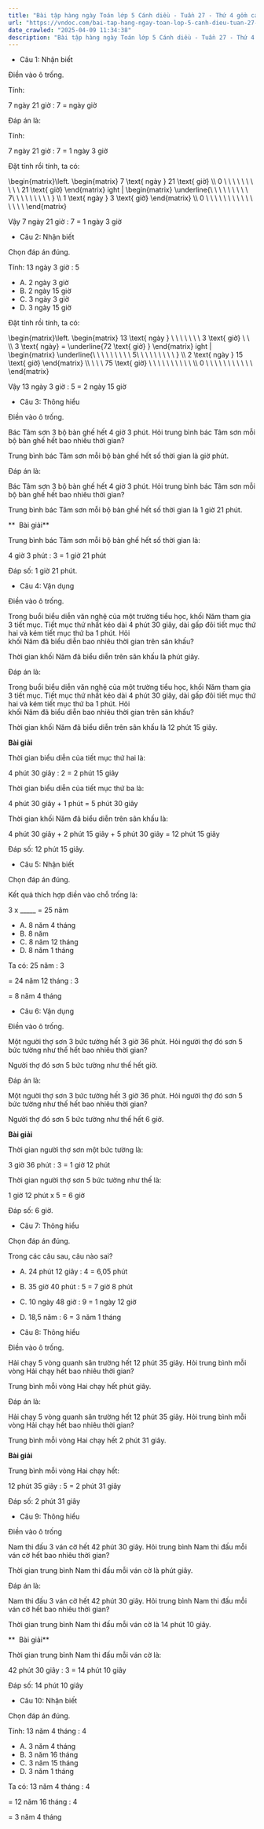 ```yaml
---
title: "Bài tập hàng ngày Toán lớp 5 Cánh diều - Tuần 27 - Thứ 4 gồm các câu hỏi tổng hợp nội dung trong bài Chia số đo thời gian với một số trong chương trình Toán lớp 5 Tập 2 Cánh diều."
url: "https://vndoc.com/bai-tap-hang-ngay-toan-lop-5-canh-dieu-tuan-27-thu-4-339180"
date_crawled: "2025-04-09 11:34:38"
description: "Bài tập hàng ngày Toán lớp 5 Cánh diều - Tuần 27 - Thứ 4 gồm các câu hỏi tổng hợp nội dung trong bài Chia số đo thời gian với một số trong chương trình Toán lớp 5 Tập 2 Cánh diều."
---
```


* Câu 1:  Nhận biết

Điền vào ô trống.

Tính:

7 ngày 21 giờ : 7 =  ngày  giờ

Đáp án là:

Tính:

7 ngày 21 giờ : 7 = 1 ngày 3 giờ

Đặt tính rồi tính, ta có:

\\begin{matrix}\\left.  \\begin{matrix} 7 \\text{ ngày } 21 \\text{ giờ} \\\\ 0 \\ \\ \\ \\ \\ \\ \\ \\ \\ \\ 21 \\text{ giờ}  \\end{matrix}    ight | \\begin{matrix}  \\underline{\\ \\ \\ \\ \\ \\ \\ \\ \\ 7\\ \\ \\ \\ \\ \\ \\ \\ \\  } \\\\ 1 \\text{ ngày } 3 \\text{ giờ} \\end{matrix} \\\\ 0 \\ \\ \\ \\ \\  \\  \\ \\ \\ \\  \\  \\ \\ \\ \\  \\end{matrix}

Vậy 7 ngày 21 giờ : 7 = 1 ngày 3 giờ

* Câu 2:  Nhận biết

Chọn đáp án đúng.

Tính: 13 ngày 3 giờ : 5

  * A. 2 ngày 3 giờ 
  * B. 2 ngày 15 giờ 
  * C. 3 ngày 3 giờ 
  * D. 3 ngày 15 giờ 



Đặt tính rồi tính, ta có:

\\begin{matrix}\\left.  \\begin{matrix} 13 \\text{ ngày } \\ \\ \\ \\ \\ \\ \\  3 \\text{ giờ} \\ \\  \\\\ 3 \\text{ ngày} = \\underline{72 \\text{ giờ} } \\end{matrix}    ight | \\begin{matrix}  \\underline{\\ \\ \\ \\ \\ \\ \\ \\ \\ 5\\ \\ \\ \\ \\ \\ \\ \\ \\  } \\\\ 2 \\text{ ngày } 15 \\text{ giờ} \\end{matrix} \\\\ \\ \\ \\ 75 \\text{ giờ} \\  \\ \\ \\ \\  \\  \\ \\ \\ \\ \\\\ 0 \\ \\ \\ \\ \\ \\ \\ \\  \\ \\ \\  \\end{matrix}

Vậy 13 ngày 3 giờ : 5 = 2 ngày 15 giờ

* Câu 3:  Thông hiểu

Điền vào ô trống.

Bác Tâm sơn 3 bộ bàn ghế hết 4 giờ 3 phút. Hỏi trung bình bác Tâm sơn mỗi bộ bàn ghế hết bao nhiêu thời gian?

Trung bình bác Tâm sơn mỗi bộ bàn ghế hết số thời gian là  giờ  phút.

Đáp án là:

Bác Tâm sơn 3 bộ bàn ghế hết 4 giờ 3 phút. Hỏi trung bình bác Tâm sơn mỗi bộ bàn ghế hết bao nhiêu thời gian?

Trung bình bác Tâm sơn mỗi bộ bàn ghế hết số thời gian là 1 giờ 21 phút.

**  Bài giải**

Trung bình bác Tâm sơn mỗi bộ bàn ghế hết số thời gian là:

4 giờ 3 phút : 3 = 1 giờ 21 phút

Đáp số: 1 giờ 21 phút.

* Câu 4:  Vận dụng

Điền vào ô trống.

Trong buổi biểu diễn văn nghệ của một trường tiểu học, khối Năm tham gia 3 tiết mục. Tiết mục thứ nhất kéo dài 4 phút 30 giây, dài gấp đôi tiết mục thứ hai và kém tiết mục thứ ba 1 phút. Hỏi  
khối Năm đã biểu diễn bao nhiêu thời gian trên sân khấu?

Thời gian khối Năm đã biểu diễn trên sân khấu là  phút  giây.

Đáp án là:

Trong buổi biểu diễn văn nghệ của một trường tiểu học, khối Năm tham gia 3 tiết mục. Tiết mục thứ nhất kéo dài 4 phút 30 giây, dài gấp đôi tiết mục thứ hai và kém tiết mục thứ ba 1 phút. Hỏi  
khối Năm đã biểu diễn bao nhiêu thời gian trên sân khấu?

Thời gian khối Năm đã biểu diễn trên sân khấu là 12 phút 15 giây.

**Bài giải**

Thời gian biểu diễn của tiết mục thứ hai là:

4 phút 30 giây : 2 = 2 phút 15 giây

Thời gian biểu diễn của tiết mục thứ ba là:

4 phút 30 giây + 1 phút = 5 phút 30 giây

Thời gian khối Năm đã biểu diễn trên sân khấu là:

4 phút 30 giây + 2 phút 15 giây + 5 phút 30 giây = 12 phút 15 giây

Đáp số: 12 phút 15 giây.

* Câu 5:  Nhận biết

Chọn đáp án đúng.

Kết quả thích hợp điền vào chỗ trống là:

3 x _____ = 25 năm

  * A. 8 năm 4 tháng 
  * B. 8 năm 
  * C. 8 năm 12 tháng 
  * D. 8 năm 1 tháng 



Ta có: 25 năm : 3

= 24 năm 12 tháng : 3

= 8 năm 4 tháng

* Câu 6:  Vận dụng

Điền vào ô trống.

Một người thợ sơn 3 bức tường hết 3 giờ 36 phút. Hỏi người thợ đó sơn 5 bức tường như thế hết bao nhiêu thời gian?

Người thợ đó sơn 5 bức tường như thế hết  giờ.

Đáp án là:

Một người thợ sơn 3 bức tường hết 3 giờ 36 phút. Hỏi người thợ đó sơn 5 bức tường như thế hết bao nhiêu thời gian?

Người thợ đó sơn 5 bức tường như thế hết 6 giờ.

**Bài giải**

Thời gian người thợ sơn một bức tường là:

3 giờ 36 phút : 3 = 1 giờ 12 phút

Thời gian người thợ sơn 5 bức tường như thế là:

1 giờ 12 phút x 5 = 6 giờ

Đáp số: 6 giờ.

* Câu 7:  Thông hiểu

Chọn đáp án đúng.

Trong các câu sau, câu nào sai?

  * A. 24 phút 12 giây : 4 = 6,05 phút 
  * B. 35 giờ 40 phút : 5 = 7 giờ 8 phút 
  * C. 10 ngày 48 giờ : 9 = 1 ngày 12 giờ 
  * D. 18,5 năm : 6 = 3 năm 1 tháng 



* Câu 8:  Thông hiểu

Điền vào ô trống.

Hải chạy 5 vòng quanh sân trường hết 12 phút 35 giây. Hỏi trung bình mỗi vòng Hải chạy hết bao nhiêu thời gian?

Trung bình mỗi vòng Hai chạy hết  phút  giây.

Đáp án là:

Hải chạy 5 vòng quanh sân trường hết 12 phút 35 giây. Hỏi trung bình mỗi vòng Hải chạy hết bao nhiêu thời gian?

Trung bình mỗi vòng Hai chạy hết 2 phút 31 giây.

**Bài giải**

Trung bình mỗi vòng Hai chạy hết:

12 phút 35 giây : 5 = 2 phút 31 giây

Đáp số: 2 phút 31 giây

* Câu 9:  Thông hiểu

Điền vào ô trống

Nam thi đấu 3 ván cờ hết 42 phút 30 giây. Hỏi trung bình Nam thi đấu mỗi ván cờ hết bao nhiêu thời gian?

Thời gian trung bình Nam thi đấu mỗi ván cờ là  phút  giây.

Đáp án là:

Nam thi đấu 3 ván cờ hết 42 phút 30 giây. Hỏi trung bình Nam thi đấu mỗi ván cờ hết bao nhiêu thời gian?

Thời gian trung bình Nam thi đấu mỗi ván cờ là 14 phút 10 giây.

**  Bài giải**

Thời gian trung bình Nam thi đấu mỗi ván cờ là:

42 phút 30 giây : 3 = 14 phút 10 giây

Đáp số: 14 phút 10 giây

* Câu 10:  Nhận biết

Chọn đáp án đúng.

Tính: 13 năm 4 tháng : 4

  * A. 3 năm 4 tháng 
  * B. 3 năm 16 tháng 
  * C. 3 năm 15 tháng 
  * D. 3 năm 1 tháng 



Ta có: 13 năm 4 tháng : 4

= 12 năm 16 tháng : 4

= 3 năm 4 tháng

